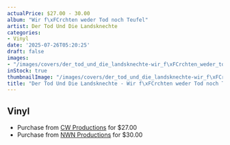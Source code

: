 ```yaml
---
actualPrice: $27.00 - 30.00
album: "Wir f\xFCrchten weder Tod noch Teufel"
artist: Der Tod Und Die Landsknechte
categories:
- Vinyl
date: '2025-07-26T05:20:25'
draft: false
images:
- "/images/covers/der_tod_und_die_landsknechte-wir_f\xFCrchten_weder_tod_noch_teufel.png"
inStock: true
thumbnailImage: "/images/covers/der_tod_und_die_landsknechte-wir_f\xFCrchten_weder_tod_noch_teufel-thumb.png"
title: "Der Tod Und Die Landsknechte - Wir f\xFCrchten weder Tod noch Teufel"
---
```


## Vinyl
* Purchase from [CW Productions](https://shop.cwproductions.net/products/der-tod-und-die-landsknechte-wir-furchten-weder-tod-noch-teufel-lp) for $27.00
* Purchase from [NWN Productions](http://shop.nwnprod.com/index.php?route=product/product&path=75&product_id=62808&sort=pd.name&order=ASC) for $30.00
